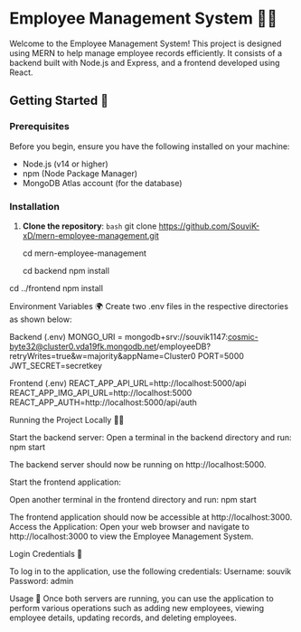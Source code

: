 # Employee Management System 🧑‍💼

Welcome to the Employee Management System! This project is designed using MERN to help manage employee records efficiently. It consists of a backend built with Node.js and Express, and a frontend developed using React.

## Getting Started 🚀

### Prerequisites

Before you begin, ensure you have the following installed on your machine:

- Node.js (v14 or higher)
- npm (Node Package Manager)
- MongoDB Atlas account (for the database)

### Installation

1. **Clone the repository**:
   ```bash```
   git clone https://github.com/SouviK-xD/mern-employee-management.git

   cd mern-employee-management


   cd backend
npm install

cd ../frontend
npm install

Environment Variables 🌍
Create two .env files in the respective directories as shown below:

Backend (.env)
MONGO_URI = mongodb+srv://souvik1147:cosmic-byte32@cluster0.vda19fk.mongodb.net/employeeDB?retryWrites=true&w=majority&appName=Cluster0
PORT=5000
JWT_SECRET=secretkey

Frontend (.env)
REACT_APP_API_URL=http://localhost:5000/api
REACT_APP_IMG_API_URL=http://localhost:5000
REACT_APP_AUTH=http://localhost:5000/api/auth


Running the Project Locally 🏃‍♂️

Start the backend server:
Open a terminal in the backend directory and run:
npm start

The backend server should now be running on http://localhost:5000.

Start the frontend application:

Open another terminal in the frontend directory and run:
npm start

The frontend application should now be accessible at http://localhost:3000.
Access the Application:
Open your web browser and navigate to http://localhost:3000 to view the Employee Management System.

Login Credentials 🔑

To log in to the application, use the following credentials:
Username: souvik
Password: admin

Usage 📖
Once both servers are running, you can use the application to perform various operations such as adding new employees, viewing employee details, updating records, and deleting employees.
